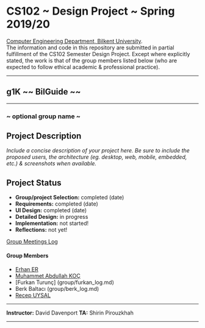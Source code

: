 # CS102 ~ Design Project ~ Spring 2019/20
[Computer Engineering Department, Bilkent University](http://w3.cs.bilkent.edu.tr/en/).  
The information and code in this repository are submitted in partial fulfillment of the CS102 Semester Design Project. Except where explicitly stated, the work is that of the group members listed below (who are expected to follow ethical academic & professional practice).
****
## g1K ~~ BilGuide ~~
****
### ~ optional group name ~

## Project Description
_Include a concise description of your project here. Be sure to include the proposed users, the architecture (eg. desktop, web, mobile, embedded, etc.) & screenshots when available._
   
## Project Status
+ **Group/project Selection:** completed (date)
+ **Requirements:** completed (date)
+ **UI Design:** completed (date)
+ **Detailed Design:** in progress
+ **Implementation:** not started!
+ **Reflections:** not yet!

[Group Meetings Log](group/meetingslog.md)
#### Group Members
- [Erhan ER](group/erhan_log.md)    
- [Muhammet Abdullah KOÇ](group/abdullah_log.md)
- [Furkan Turunç] (group/furkan_log.md)
- Berk Baltacı (group/berk_log.md)
- [Recep UYSAL](group/recep_log.md)

****
**Instructor:** David Davenport  **TA:**  Shirin Pirouzkhah
****

